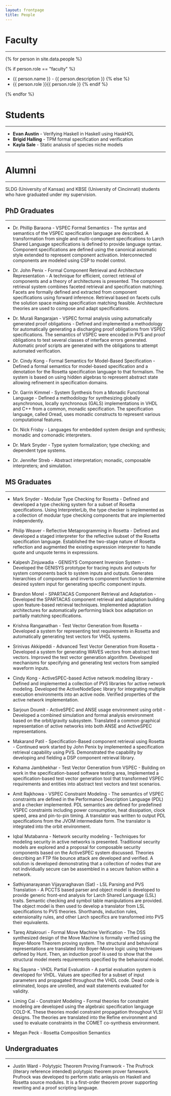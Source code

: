 ```yaml
---
layout: frontpage
title: People
---
```


# Faculty

-----

{% for person in site.data.people %}

{% if person.role == "faculty" %}
* {{ person.name }} - {{ person.description }}
{% else %}
* {{ person.role }}{{ person.role }}
{% endif %}

{% endfor %}

# Students

-----

* **Evan Austin** - Verifying Haskell in Haskell using HaskHOL
* **Brigid Halling** - TPM formal specification and verification
* **Kayla Sale** - Static analusis of species niche models

-----

# Alumni

-----

SLDG (University of Kansas) and KBSE (University of
Cincinnati) students who have graduated under my supervision. 

## PhD Graduates

-----

* Dr. Phillip Baraona - VSPEC Formal Semantics - The syntax and
  semantics of the VSPEC specification language are described. A
  transformation from single and multi-component specifications to
  Larch Shared Language specifications is defined to provide language
  syntax. Component specifications are defined using the canonical
  axiomatic style extended to represent component
  activation. Interconnected components are modeled using CSP to model
  control.
  
* Dr. John Penix - Formal Component Retrieval and Architecture
  Representation - A technique for efficient, correct retrieval of
  components and a theory of architectures is presented. The component
  retrieval system combines faceted retrieval and specification
  matching. Facets are formally defined and extracted from component
  specifications using forward inference. Retrieval based on facets
  culls the solution space making specification matching
  feasible. Architecture theories are used to compose and adapt
  specifications.
  
* Dr. Murali Rangarajan - VSPEC formal analysis using automatically
  generated proof obligations - Defined and implemented a methodology
  for automatically generating a discharging proof obligations from
  VSPEC specifications. The semantics of VSPEC were encoded in PVS and
  proof obligations to test several classes of interface errors
  generated. Automatic proof scripts are generated with the
  obligations to attempt automated verification.
  
* Dr. Cindy Kong - Formal Semantics for Model-Based Specification -
  Defined a formal semantics for model-based specification and a
  denotation for the Rosetta specification language to that
  formalism. The system is based on using hidden algebras to represent
  abstract state allowing refinement in specification domains.
  
* Dr. Garrin Kimmel - System Synthesis from a Monadic Functional
  Language - Defined a methodology for synthesizing globally
  asynchronous, locally synchronous (GALS) implementations in VHDL and
  C++ from a common, monadic specification. The specification
  language, called Oread, uses monadic constructs to represent various
  computational features.
  
* Dr. Nick Frisby - Languages for embedded system design and
  synthesis; monadic and comonadic interpreters.
	
* Dr. Mark Snyder - Type system formalization; type checking; and
  dependent type systems.
	
* Dr. Jennifer Streb - Abstract interpretation; monadic, composable
  interpreters; and simulation.
  
## MS Graduates

-----

* Mark Snyder - Modular Type Checking for Rosetta - Defined and
  developed a type checking system for a subset of Rosetta
  specifications. Using InterpreterLib, the type checker is
  implemented as a collection of modular type checking components that
  are implemented independently.
  
* Philip Weaver - Reflective Metaprogramming in Rosetta - Defined and
  developed a staged interpreter for the reflective subset of the
  Rosetta specification language. Established the two-stage nature of
  Rosetta reflection and augmented the existing expression interpreter
  to handle quote and unquote terms in expressions.
  
* Kalpesh Zinjuwadia - GENISYS Component Inversion System -
  Developed the GENISYS prototype for tracing inputs and outputs for
  system components back to system inputs and outputs. Generates
  hierarchies of components and inverts component function to
  determine desired system input for generating specific component inputs. 

* Brandon Morel - SPARTACAS Component Retrieval and Adaptation -
  Developed the SPARTACAS component retrieval and adaptation building
  upon feature-based retrieval techniques. Implemented adaptation
  architectures for automatically performing black box adaptation on
  partially matching specifications. 

* Krishna Ranganathan - Test Vector Generation from Rosetta -
  Developed a system for representing test requirements in Rosetta and
  automatically generating test vectors for VHDL systems.
  
* Srinivas Akkipeddi - Advanced Test Vector Generation from Rosetta -
  Developed a system for generating WAVES vectors from abstract test
  vectors. Improved the test vector generation algorithm. Developed
  mechanisms for specifying and generating test vectors from sampled
  waveform inputs.
  
* Cindy Kong - ActiveSPEC-based Active network modeling library -
  Defined and implemented a collection of PVS libraries for active
  network modeling. Developed the ActiveNodeSpec library for
  integrating multiple execution environments into an active
  node. Verified properties of the active network implementation.
  
* Sarjoun Doumit - ActiveSPEC and ANSE usage environment using orbit -
  Developed a combined simulation and formal analysis environment
  based on the orbit/gravity subsystem. Translated a common graphical
  representation of active networks into both ANSE and ActiveSPEC
  representations. 

* Makarand Patil - Specification-Based component retrieval using
  Rosetta - Continued work started by John Penix by implemented a
  specification retrieval capability using PVS. Demonstrated the
  capability by developing and fielding a DSP component retrieval
  library.
  
* Kshama Jambhekhar - Test Vector Generation from VSPEC - Building on
  work in the specification-based software testing area, Implemented a
  specification-based test vector generation tool that transformed
  VSPEC requirements and entities into abstract test vectors and test
  scenarios.
  
* Amit Rajkhowa - VSPEC Constraint Modeling - The semantics of VSPEC
  constraints are defined in the Performance Description Language
  (PDL) and a checker implemented. PDL semantics are defined for
  predefined VSPEC constraints including power consumption, heat
  dissipation, clock speed, area and pin-to-pin timing. A translator
  was written to output PDL specifications from the JVOM intermediate
  form. The translator is integrated into the orbit environment.
  
* Iqbal Mutabanna - Network security modeling - Techniques for
  modeling security in active networks is presented. Traditional
  security models are explored and a proposal for composable security
  components based on the ActiveSPEC system discussed. Theories
  describing an FTP file bounce attack are developed and verified. A
  solution is developed demonstrating that a collection of nodes that
  are not individually secure can be assembled in a secure fashion
  within a network.
  
* Sathiyanarayanan Vijayaraghavan (Sat) - LSL Parsing and PVS
  Translation - A PCCTS based parser and object model is developed to
  provide generic front-end analysis for Larch Shared Language (LSL)
  traits. Semantic checking and symbol table manipulations are
  provided. The object model is then used to develop a translator from
  LSL specifications to PVS theories. Shorthands, induction rules,
  extensionality rules, and other Larch specifics are transformed into
  PVS their equivalents.
  
* Tareq Altakrouri - Formal Move Machine Verification - The DSS
  synthesized design of the Move Machine is formally verified using
  the Boyer-Moore Theorem proving system. The structural and
  behavioral representations are translated into Boyer-Moore logic
  using techniques defined by Hunt. Then, an induction proof is used
  to show that the structural model meets requirements specified by
  the behavioral model.
  
* Raj Sayana - VHDL Partial Evaluation - A partial evaluation system
  is developed for VHDL. Values are specified for a subset of input
  parameters and propagated throughout the VHDL code. Dead code is
  eliminated, loops are unrolled, and wait statements evaluated for
  validity.
  
* Liming Cai - Constraint Modeling - Formal theories for constraint
  modeling are developed using the algebraic specification language
  COLD-K. These theories model constraint propagation throughout VLSI
  designs. The theories are translated into the Refine environment and
  used to evaluate constraints in the COMET co-synthesis environment.
  
* Megan Peck - Rosetta Composition Semantics

## Undergraduates

-----

* Justin Ward - Polytypic Theorem Proving Framwork - The Prufrock
  (literary reference intended) polytypic theorem prover
  famework. Prufrock was developed to perform static anlaysis on
  Haskell and Rosetta source modules. It is a first-order theorem
  prover supporting rewriting and a proof scripting language.
  
